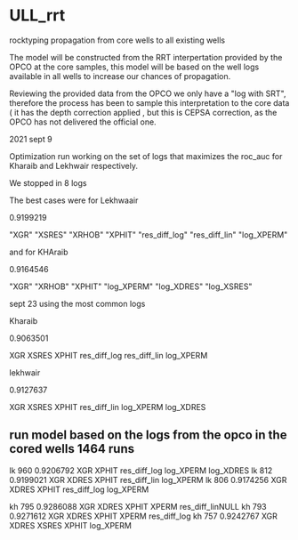 # ULL_rrt
rocktyping propagation from core wells to all existing wells


The model will be constructed from the RRT interpertation provided by the OPCO at the core samples, this model will be based on the well logs available in all wells to increase our chances of propagation.

Reviewing the provided data from the OPCO we only have a "log with SRT", therefore the process has been to sample this interpretation to the core data ( it has the depth correction applied , but this is CEPSA correction, as the OPCO has not delivered the official one.



2021 sept 9

Optimization run working on the set of logs that maximizes the roc_auc for Kharaib and Lekhwair respectively.


We stopped in 8 logs

The best cases were for Lekhwaair

0.9199219

"XGR"          "XSRES"        "XRHOB"        "XPHIT"        "res_diff_log" "res_diff_lin" "log_XPERM"  

and for KHAraib

0.9164546

"XGR"       "XRHOB"     "XPHIT"     "log_XPERM" "log_XDRES" "log_XSRES"



 sept 23 using the most common logs
 
 Kharaib
 
 0.9063501 
 
 XGR XSRES XPHIT res_diff_log res_diff_lin log_XPERM
 
 lekhwair
 
 0.9127637 
 
 XGR XSRES XPHIT res_diff_lin log_XPERM log_XDRES
 
 
 
 
 ## run model based on the logs from the opco in the cored wells 1464 runs
 
 
 lk  960 0.9206792 XGR XPHIT res_diff_log log_XPERM log_XDRES
 lk  812 0.9199021 XGR XDRES XPHIT res_diff_lin log_XPERM
 lk  806 0.9174256 XGR XDRES XPHIT res_diff_log log_XPERM
 
 
 kh  795 0.9286088 XGR XDRES XPHIT XPERM res_diff_linNULL
 kh  793 0.9271612 XGR XDRES XPHIT XPERM res_diff_log
 kh  757 0.9242767 XGR XDRES XSRES XPHIT log_XPERM
 
 
 